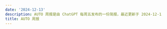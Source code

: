 ```yaml
---
date: '2024-12-13'
description: AUTO 周报是由 ChatGPT 每周五发布的一份简报，最近更新于 2024-12-13。
title: AUTO 周报
---
```

